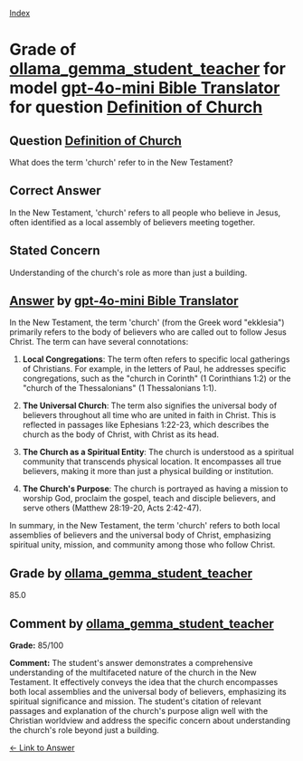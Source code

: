 
[Index](../../../../index.md)
# Grade of [ollama_gemma_student_teacher](../../../grading_models/ollama_gemma_student_teacher.md) for model [gpt-4o-mini Bible Translator](../../../answering_models/gpt-4o-mini_Bible_Translator.md) for question [Definition of Church](../../../questions/Definition_of_Church.md)

## Question [Definition of Church](../../../questions/Definition_of_Church.md)
What does the term 'church' refer to in the New Testament?

## Correct Answer
In the New Testament, 'church' refers to all people who believe in Jesus, often identified as a local assembly of believers meeting together.

## Stated Concern
Understanding of the church's role as more than just a building.

## [Answer](../Definition_of_Church.md) by [gpt-4o-mini Bible Translator](../../../answering_models/gpt-4o-mini_Bible_Translator.md)
In the New Testament, the term 'church' (from the Greek word "ekklesia") primarily refers to the body of believers who are called out to follow Jesus Christ. The term can have several connotations:

1. **Local Congregations**: The term often refers to specific local gatherings of Christians. For example, in the letters of Paul, he addresses specific congregations, such as the "church in Corinth" (1 Corinthians 1:2) or the "church of the Thessalonians" (1 Thessalonians 1:1). 

2. **The Universal Church**: The term also signifies the universal body of believers throughout all time who are united in faith in Christ. This is reflected in passages like Ephesians 1:22-23, which describes the church as the body of Christ, with Christ as its head.

3. **The Church as a Spiritual Entity**: The church is understood as a spiritual community that transcends physical location. It encompasses all true believers, making it more than just a physical building or institution.

4. **The Church's Purpose**: The church is portrayed as having a mission to worship God, proclaim the gospel, teach and disciple believers, and serve others (Matthew 28:19-20, Acts 2:42-47).

In summary, in the New Testament, the term 'church' refers to both local assemblies of believers and the universal body of Christ, emphasizing spiritual unity, mission, and community among those who follow Christ.

## Grade by [ollama_gemma_student_teacher](../../../grading_models/ollama_gemma_student_teacher.md)
85.0

## Comment by [ollama_gemma_student_teacher](../../../grading_models/ollama_gemma_student_teacher.md)
**Grade:** 85/100

**Comment:** The student's answer demonstrates a comprehensive understanding of the multifaceted nature of the church in the New Testament. It effectively conveys the idea that the church encompasses both local assemblies and the universal body of believers, emphasizing its spiritual significance and mission. The student's citation of relevant passages and explanation of the church's purpose align well with the Christian worldview and address the specific concern about understanding the church's role beyond just a building.

[&lt;- Link to Answer](../Definition_of_Church.md)
